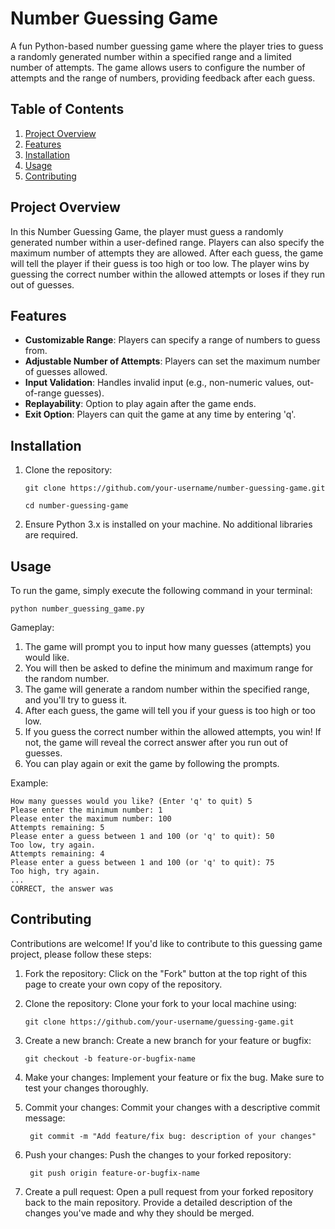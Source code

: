 # **Number Guessing Game**

A fun Python-based number guessing game where the player tries to guess a randomly generated number within a specified range and a limited number of attempts. The game allows users to configure the number of attempts and the range of numbers, providing feedback after each guess.

## Table of Contents
1. [Project Overview](#project-overview)
2. [Features](#features)
3. [Installation](#installation)
4. [Usage](#usage)
5. [Contributing](#contributing)

## Project Overview

In this Number Guessing Game, the player must guess a randomly generated number within a user-defined range. Players can also specify the maximum number of attempts they are allowed. After each guess, the game will tell the player if their guess is too high or too low. The player wins by guessing the correct number within the allowed attempts or loses if they run out of guesses.

## Features
* **Customizable Range**: Players can specify a range of numbers to guess from.
* **Adjustable Number of Attempts**: Players can set the maximum number of guesses allowed.
* **Input Validation**: Handles invalid input (e.g., non-numeric values, out-of-range guesses).
* **Replayability**: Option to play again after the game ends.
* **Exit Option**: Players can quit the game at any time by entering 'q'.

## Installation
1. Clone the repository:

       git clone https://github.com/your-username/number-guessing-game.git
    
       cd number-guessing-game

3. Ensure Python 3.x is installed on your machine. No additional libraries are required.

## Usage
To run the game, simply execute the following command in your terminal:

    python number_guessing_game.py

Gameplay:

1. The game will prompt you to input how many guesses (attempts) you would like.
2. You will then be asked to define the minimum and maximum range for the random number.
3. The game will generate a random number within the specified range, and you'll try to guess it.
4. After each guess, the game will tell you if your guess is too high or too low.
5. If you guess the correct number within the allowed attempts, you win! If not, the game will reveal the correct answer after you run out of guesses.
6. You can play again or exit the game by following the prompts.

Example:

    How many guesses would you like? (Enter 'q' to quit) 5
    Please enter the minimum number: 1
    Please enter the maximum number: 100
    Attempts remaining: 5
    Please enter a guess between 1 and 100 (or 'q' to quit): 50
    Too low, try again.
    Attempts remaining: 4
    Please enter a guess between 1 and 100 (or 'q' to quit): 75
    Too high, try again.
    ...
    CORRECT, the answer was

## Contributing

Contributions are welcome! If you'd like to contribute to this guessing game project, please follow these steps:

1. Fork the repository: Click on the "Fork" button at the top right of this page to create your own copy of the repository.
2. Clone the repository: Clone your fork to your local machine using:

       git clone https://github.com/your-username/guessing-game.git
3. Create a new branch: Create a new branch for your feature or bugfix:

       git checkout -b feature-or-bugfix-name

4. Make your changes: Implement your feature or fix the bug. Make sure to test your changes thoroughly.
5. Commit your changes: Commit your changes with a descriptive commit message:

        git commit -m "Add feature/fix bug: description of your changes"
6. Push your changes: Push the changes to your forked repository:

        git push origin feature-or-bugfix-name

7. Create a pull request: Open a pull request from your forked repository back to the main repository. Provide a detailed description of the changes you've made and why they should be merged.
